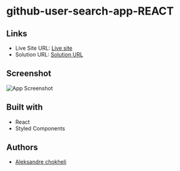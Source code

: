 # github-user-search-app-REACT

## Links

- Live Site URL: [Live site](https://password-generator-app-tan.vercel.app/)
- Solution URL: [Solution URL](https://github.com/aleksandrre/password-generator-app)

## Screenshot
![App Screenshot](https://user-images.githubusercontent.com/108459639/226656686-ac53a9da-3bc7-44f6-abac-e07ca1dd6077.png)
## Built with
- React
- Styled Components
## Authors
- [Aleksandre chokheli](https://github.com/aleksandrre)
